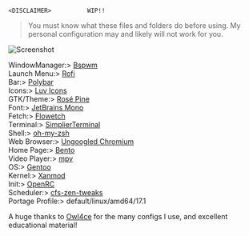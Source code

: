 
    <DISCLAIMER>          WIP!!
>You must know what these files and folders do before using. My personal configuration may and likely will not work for you.                                 
 
![Screenshot](https://github.com/kabiconfigs/Gentoo-Laptop-Config/blob/main/Rice1.png)

WindowManager:> [Bspwm](https://github.com/baskerville/bspwm)   
Launch Menu:> [Rofi](https://github.com/davatorium/rofi)            
Bar:> [Polybar](https://github.com/polybar/polybar)        
Icons:> [Luv Icons](https://github.com/Nitrux/luv-icon-theme)     
GTK/Theme:> [Rosé Pine](https://github.com/rose-pine/gtk)                                                         
Font:> [JetBrains Mono](https://github.com/JetBrains/JetBrainsMono)        
Fetch:> [Flowetch](https://github.com/migueravila/Flowetch)       
Terminal:> [SimplierTerminal](https://github.com/migueravila/SimplierTerminal)          
Shell:> [oh-my-zsh](https://ohmyz.sh/)  
Web Browser:> [Ungoogled Chromium](https://github.com/Eloston/ungoogled-chromium)     
Home Page:> [Bento](https://github.com/migueravila/Bento)   
Video Player:> [mpv](https://github.com/mpv-player/mpv)                        
OS:> [Gentoo](https://wiki.gentoo.org/wiki/Main_Page)         
Kernel:> [Xanmod](https://github.com/gentoo-mirror/src_prepare-overlay)           
Init:> [OpenRC](https://github.com/OpenRC/openrc)        
Scheduler:> [cfs-zen-tweaks](https://github.com/igo95862/cfs-zen-tweaks)    
Portage Profile:> default/linux/amd64/17.1

A huge thanks to [Owl4ce](https://github.com/owl4ce)
for the many configs I use, and excellent educational material!                   






